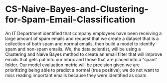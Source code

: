 # CS-Naive-Bayes-and-Clustering-for-Spam-Email-Classification
An IT Department identified that company employees have been receiving a large amount of spam emails and request that we create a dataset that is a collection of both spam and normal emails, then build a model to identify spam and non-spam emails. We, the data scientist, will be using a Clustering and Naïve Bayes method to create an email filter that will improve emails that gets put into our inbox and those that are placed into a “spam” folder. Our model evaluation metric will be precision given we are prioritizing being able to predict a normal (true positive); we do not want to miss reading important emails because they were identified as spam.
